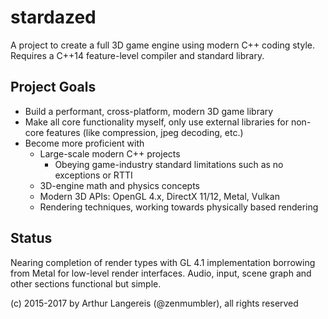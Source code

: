 stardazed
=========

A project to create a full 3D game engine using modern C++ coding style.<br>
Requires a C++14 feature-level compiler and standard library.


Project Goals
-------------

* Build a performant, cross-platform, modern 3D game library
* Make all core functionality myself, only use external libraries
  for non-core features (like compression, jpeg decoding, etc.)
* Become more proficient with
  * Large-scale modern C++ projects
    * Obeying game-industry standard limitations such as no exceptions or RTTI
  * 3D-engine math and physics concepts
  * Modern 3D APIs: OpenGL 4.x, DirectX 11/12, Metal, Vulkan
  * Rendering techniques, working towards physically based rendering


Status
------

Nearing completion of render types with GL 4.1 implementation borrowing
from Metal for low-level render interfaces. Audio, input, scene graph and
other sections functional but simple.

(c) 2015-2017 by Arthur Langereis (@zenmumbler), all rights reserved
